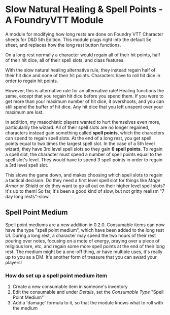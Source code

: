 # Slow Natural Healing & Spell Points - A FoundryVTT Module
A module for modifying how long rests are done on Foundry VTT Character sheets for D&amp;D 5th Edition. This module plugs right into the default 5e sheet, and replaces how the long rest button functions.

On a long rest normally a character would regain all of their hit points, half of their hit dice, all of their spell slots, and class features.

With the slow natural healing alternative rule, they instead regain half of their hit dice and none of their hit points. Characters have to roll hit dice in order to regain hit points.

However, this is alternative rule for an alternative rule! Healing functions the same, except that you regain hit dice before you spend them. If you were to get more than your maximum number of hit dice, it overshoots, and you can still spend the buffer of hit dice. Any hit dice that you left unspent over your maximum are lost.

In addition, my masochistic players wanted to hurt themselves even more, particularily the wizard. All of their spell slots are no longer regained, characters instead gain something called **spell points**, which the characters can spend to regain spell slots. At the end of a long rest, you get spell points equal to two times the largest spell slot. In the case of a 5th level wizard, they have 3rd level spell slots so they gain **6 spell points**. To regain a spell slot, the character must spend a number of spell points equal to the spell slot's level. They would have to spend 3 spell points in order to regain a 3rd level spell slot.

This slows the game down, and makes choosing which spell slots to regain a tactical decision. Do they need a first level spell slot for things like *Mage Armor* or *Shield* or do they want to go all out on their higher level spell slots? It's up to them! So far, it's been a good kind of slow, but not gritty realism "7 day long rests"-slow.

## Spell Point Medium

Spell point mediums are a new addition in 0.2.0. Consumable items can now have the type "spell point medium", which have been added to the long rest UI. During a long rest, a character may spend the two hours of their rest pouring over notes, focusing on a mote of energy, praying over a piece of religious lore, etc, and regain some more spell points at the end of their long rest. The medium might be a one-off thing, or have multiple uses, it's really up to you as a DM.  It's another form of treasure that you can award your players!

### How do set up a spell point medium item
1. Create a new consumable item in someone's inventory
2. Edit the consumable and under *Details*, set the *Consumable Type* "Spell Point Medium"
3. Add a 'damage' formula to it, so that the module knows what to roll with the medium

